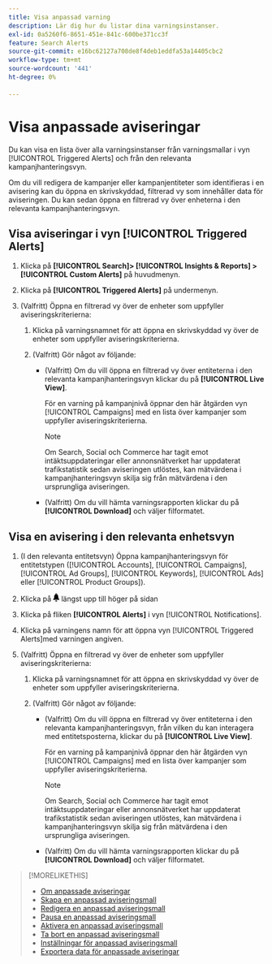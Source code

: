 ```yaml
---
title: Visa anpassad varning
description: Lär dig hur du listar dina varningsinstanser.
exl-id: 0a5260f6-8651-451e-841c-600be371cc3f
feature: Search Alerts
source-git-commit: e16bc62127a708de8f4deb1eddfa53a14405cbc2
workflow-type: tm+mt
source-wordcount: '441'
ht-degree: 0%

---
```


# Visa anpassade aviseringar

Du kan visa en lista över alla varningsinstanser från varningsmallar i vyn [!UICONTROL Triggered Alerts] och från den relevanta kampanjhanteringsvyn.

Om du vill redigera de kampanjer eller kampanjentiteter som identifieras i en avisering kan du öppna en skrivskyddad, filtrerad vy som innehåller data för aviseringen. Du kan sedan öppna en filtrerad vy över enheterna i den relevanta kampanjhanteringsvyn.

## Visa aviseringar i vyn [!UICONTROL Triggered Alerts]

1. Klicka på **[!UICONTROL Search]> [!UICONTROL Insights & Reports] >[!UICONTROL Custom Alerts]** på huvudmenyn.

1. Klicka på **[!UICONTROL Triggered Alerts]** på undermenyn.

1. (Valfritt) Öppna en filtrerad vy över de enheter som uppfyller aviseringskriterierna:

   1. Klicka på varningsnamnet för att öppna en skrivskyddad vy över de enheter som uppfyller aviseringskriterierna.

   1. (Valfritt) Gör något av följande:

      * (Valfritt) Om du vill öppna en filtrerad vy över entiteterna i den relevanta kampanjhanteringsvyn klickar du på **[!UICONTROL Live View]**.

        För en varning på kampanjnivå öppnar den här åtgärden vyn [!UICONTROL Campaigns] med en lista över kampanjer som uppfyller aviseringskriterierna.

        >[!NOTE]
        >
        >Om Search, Social och Commerce har tagit emot intäktsuppdateringar eller annonsnätverket har uppdaterat trafikstatistik sedan aviseringen utlöstes, kan mätvärdena i kampanjhanteringsvyn skilja sig från mätvärdena i den ursprungliga aviseringen.

      * (Valfritt) Om du vill hämta varningsrapporten klickar du på **[!UICONTROL Download]** och väljer filformatet.

## Visa en avisering i den relevanta enhetsvyn

1. (I den relevanta entitetsvyn) Öppna kampanjhanteringsvyn för entitetstypen ([!UICONTROL Accounts], [!UICONTROL Campaigns], [!UICONTROL Ad Groups], [!UICONTROL Keywords], [!UICONTROL Ads] eller [!UICONTROL Product Groups]).

1. Klicka på ![Meddelanden](/help/search-social-commerce/assets/notifications-panel.png "Meddelanden") längst upp till höger på sidan

1. Klicka på fliken **[!UICONTROL Alerts]** i vyn [!UICONTROL Notifications].

1. Klicka på varningens namn för att öppna vyn [!UICONTROL Triggered Alerts]med varningen angiven.

1. (Valfritt) Öppna en filtrerad vy över de enheter som uppfyller aviseringskriterierna:

   1. Klicka på varningsnamnet för att öppna en skrivskyddad vy över de enheter som uppfyller aviseringskriterierna.

   1. (Valfritt) Gör något av följande:

      * (Valfritt) Om du vill öppna en filtrerad vy över entiteterna i den relevanta kampanjhanteringsvyn, från vilken du kan interagera med entitetsposterna, klickar du på **[!UICONTROL Live View]**.

        För en varning på kampanjnivå öppnar den här åtgärden vyn [!UICONTROL Campaigns] med en lista över kampanjer som uppfyller aviseringskriterierna.

        >[!NOTE]
        >
        >Om Search, Social och Commerce har tagit emot intäktsuppdateringar eller annonsnätverket har uppdaterat trafikstatistik sedan aviseringen utlöstes, kan mätvärdena i kampanjhanteringsvyn skilja sig från mätvärdena i den ursprungliga aviseringen.

      * (Valfritt) Om du vill hämta varningsrapporten klickar du på **[!UICONTROL Download]** och väljer filformatet.


>[!MORELIKETHIS]
>
>* [Om anpassade aviseringar](alert-about.md)
>* [Skapa en anpassad aviseringsmall](alert-template-create.md)
>* [Redigera en anpassad aviseringsmall](alert-template-edit.md)
>* [Pausa en anpassad aviseringsmall](alert-template-pause.md)
>* [Aktivera en anpassad aviseringsmall](alert-template-activate.md)
>* [Ta bort en anpassad aviseringsmall](alert-template-delete.md)
>* [Inställningar för anpassad aviseringsmall](alert-template-settings.md)
>* [Exportera data för anpassade aviseringar](alert-export-data.md)
